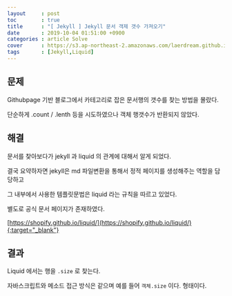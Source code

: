 ```yaml
---
layout     : post
toc        : true
title      : "[ Jekyll ] Jekyll 문서 객제 갯수 가져오기"
date       : 2019-10-04 01:51:00 +0900
categories : article Solve
cover      : https://s3.ap-northeast-2.amazonaws.com/laerdream.github.io/cover/jekyll.jpg
tags       : [Jekyll,Liquid]
---
```


## 문제
Githubpage 기반 블로그에서 카테고리로 잡은 문서행의 갯수를 찾는 방법을 몰랐다.

단순하게 .count / .lenth 등을 시도하였으나 객체 행갯수가 반환되지 않았다.

## 해결

문서를 찾아보다가 jekyll 과 liquid 의 관계에 대해서 알게 되었다.

결국 요약하자면 jekyll은 md 파일변환을 통해서 정적 페이지를 생성해주는 역할을 담당하고

그 내부에서 사용한 템플릿문법은 liquid 라는 규칙을 따르고 있었다.

별도로 공식 문서 페이지가 존재하였다.

[https://shopify.github.io/liquid/](https://shopify.github.io/liquid/){:target="_blank"}

## 결과

Liquid 에서는 행을 `.size` 로 찾는다.

자바스크립트와 메소드 접근 방식은 같으며 예를 들어 `객체.size` 이다. 형태이다.